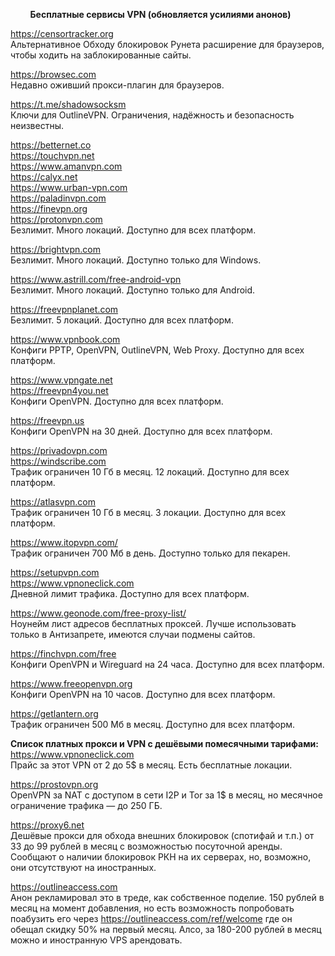         
&nbsp;&nbsp;&nbsp;&nbsp;&nbsp;&nbsp;&nbsp;&nbsp;**Бесплатные сервисы VPN (обновляется усилиями анонов)**
        
https://censortracker.org <br>
Альтернативное Обходу блокировок Рунета расширение для браузеров, чтобы ходить на заблокированные сайты.

https://browsec.com <br>
Недавно оживший прокси-плагин для браузеров.

https://t.me/shadowsocksm <br>
Ключи для OutlineVPN. Ограничения, надёжность и безопасность неизвестны.

https://betternet.co <br>
https://touchvpn.net <br>
https://www.amanvpn.com <br>
https://calyx.net <br>
https://www.urban-vpn.com <br>
https://paladinvpn.com <br>
https://finevpn.org <br>
https://protonvpn.com <br>
Безлимит. Много локаций. Доступно для всех платформ.

https://brightvpn.com <br>
Безлимит. Много локаций. Доступно только для Windows.

https://www.astrill.com/free-android-vpn <br>
Безлимит. Много локаций. Доступно только для Android.

https://freevpnplanet.com <br>
Безлимит. 5 локаций. Доступно для всех платформ.

https://www.vpnbook.com <br>
Конфиги PPTP, OpenVPN, OutlineVPN, Web Proxy. Доступно для всех платформ.

https://www.vpngate.net <br>
https://freevpn4you.net <br>
Конфиги OpenVPN. Доступно для всех платформ.

https://freevpn.us <br>
Конфиги OpenVPN на 30 дней. Доступно для всех платформ.

https://privadovpn.com <br>
https://windscribe.com <br>
Трафик ограничен 10 Гб в месяц. 12 локаций. Доступно для всех платформ.

https://atlasvpn.com <br>
Трафик ограничен 10 Гб в месяц. 3 локации. Доступно для всех платформ.

https://www.itopvpn.com/ <br>
Трафик ограничен 700 Мб в день. Доступно только для пекарен.

https://setupvpn.com <br>
https://www.vpnoneclick.com <br>
Дневной лимит трафика. Доступно для всех платформ.

https://www.geonode.com/free-proxy-list/ <br>
Ноунейм лист адресов бесплатных проксей. Лучше использовать только в Антизапрете, имеются случаи подмены сайтов.

https://finchvpn.com/free <br>
Конфиги OpenVPN и Wireguard на 24 часа. Доступно для всех платформ.

https://www.freeopenvpn.org <br>
Конфиги OpenVPN на 10 часов. Доступно для всех платформ.

https://getlantern.org <br>
Трафик ограничен 500 Мб в месяц. Доступно для всех платформ.

**Список платных прокси и VPN с дешёвыми помесячными тарифами:** <br>
https://www.vpnoneclick.com <br>
Прайс за этот VPN от 2 до 5$ в месяц. Есть бесплатные локации.

https://prostovpn.org <br>
OpenVPN за NAT с доступом в сети I2P и Tor за 1$ в месяц, но месячное ограничение трафика — до 250 ГБ. 

https://proxy6.net <br>
Дешёвые прокси для обхода внешних блокировок (спотифай и т.п.) от 33 до 99 рублей в месяц с возможностью посуточной аренды. Сообщают о наличии блокировок РКН на их серверах, но, возможно, они отсутствуют на иностранных.

https://outlineaccess.com <br>
Анон рекламировал это в треде, как собственное поделие. 150 рублей в месяц на момент добавления, но есть возможность попробовать поабузить его через https://outlineaccess.com/ref/welcome где он обещал скидку 50% на первый месяц. Алсо, за 180-200 рублей в месяц можно и иностранную VPS арендовать.
